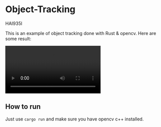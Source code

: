 # Object-Tracking
HAI935I

This is an example of object tracking done with Rust & opencv. Here are some result:

![](tracking.avi)

## How to run

Just use `cargo run` and make sure you have opencv c++ installed.
